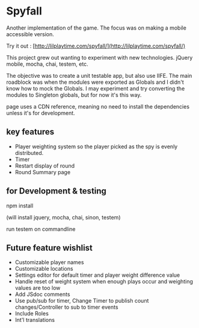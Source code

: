 Spyfall
=======

Another implementation of the game. The focus was on making a mobile accessible version.

Try it out : [http://lilplaytime.com/spyfall/](http://lilplaytime.com/spyfall/)

This project grew out wanting to experiment with new technologies. 
jQuery mobile, mocha, chai, testem, etc.

The objective was to create a unit testable app, but also use IIFE.
The main roadblock was when the modules were exported as Globals and I didn't know how to mock the Globals.
I may experiment and try converting the modules to Singleton globals, but for now it's this way.

page uses a CDN reference, meaning no need to install the dependencies unless it's for development.

key features
-------------
-   Player weighting system so the player picked as the spy is evenly distributed.
-   Timer
-   Restart display of round
-   Round Summary page

for Development & testing
-----------
npm install 

(will install jquery, mocha, chai, sinon, testem)

run testem on commandline

Future feature wishlist
---------
-   Customizable player names
-   Customizable locations
-   Settings editor for default timer and player weight difference value
-   Handle reset of weight system when enough plays occur and weighting values are too low
-   Add JSdoc comments
-   Use pub/sub for timer, Change Timer to publish count changes/Controller to sub to timer events
-   Include Roles
-   Int'l translations

